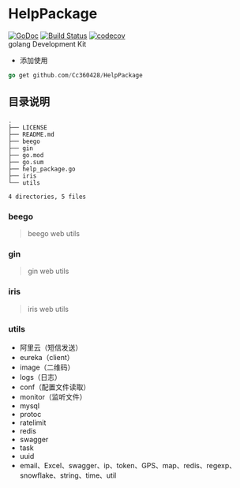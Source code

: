 # HelpPackage
[![GoDoc](https://godoc.org/github.com/go-redis/redis?status.svg)](https://pkg.go.dev/github.com/Cc360428/HelpPackage?tab=doc)
[![Build Status](https://travis-ci.com/Cc360428/HelpPackage.svg?branch=master)](https://travis-ci.com/Cc360428/HelpPackage)
[![codecov](https://codecov.io/gh/Cc360428/HelpPackage/branch/master/graph/badge.svg)](https://codecov.io/gh/Cc360428/HelpPackage)   
golang Development Kit
- 添加使用
```go
go get github.com/Cc360428/HelpPackage
```
## 目录说明
```shell
.
├── LICENSE
├── README.md
├── beego
├── gin
├── go.mod
├── go.sum
├── help_package.go
├── iris
└── utils

4 directories, 5 files
```
### beego
>beego web utils
### gin
>gin web utils
### iris
>iris web utils
### utils
- 阿里云（短信发送）
- eureka（client）
- image（二维码）
- logs（日志）
- conf（配置文件读取）
- monitor（监听文件）
- mysql
- protoc
- ratelimit
- redis
- swagger
- task
- uuid
- email、Excel、swagger、ip、token、GPS、map、redis、regexp、snowflake、string、time、util